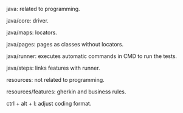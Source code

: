 java: related to programming.

java/core: driver.

java/maps: locators.

java/pages: pages as classes without locators.

java/runner: executes automatic commands in CMD to run the tests.

java/steps: links features with runner.

resources: not related to programming.

resources/features: gherkin and business rules.

ctrl + alt + l: adjust coding format.

